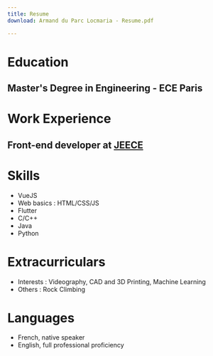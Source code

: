```yaml
---
title: Resume
download: Armand du Parc Locmaria - Resume.pdf

---
```

# Education

## Master's Degree in Engineering - ECE Paris

# Work Experience

## Front-end developer at [JEECE](https://www.google.com)

# Skills

* VueJS
* Web basics :  HTML/CSS/JS
* Flutter
* C/C++
* Java
* Python

# Extracurriculars

* Interests : Videography, CAD and 3D Printing, Machine Learning
* Others : Rock Climbing

# Languages

* French, native speaker
* English, full professional proficiency